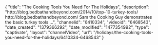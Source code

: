 {
    "title": "The Cooking Tools You Need For The Holidays",
    "description": "http:\/\/blog.bedbathandbeyond.com\/2014\/10\/top-10-turkey-tools\/ http:\/\/blog.bedbathandbeyond.com\/ Sam the Cooking Guy demonstrates the basic turkey tools ...",
    "channelid": "6410334",
    "videoid": "6468543",
    "date_created": "1379366292",
    "date_modified": "1477354992",
    "type": "captivate",
    "layout": "channelVideo",
    "url": "\/holidays\/the-cooking-tools-you-need-for-the-holidays\/6410334-6468543"
}